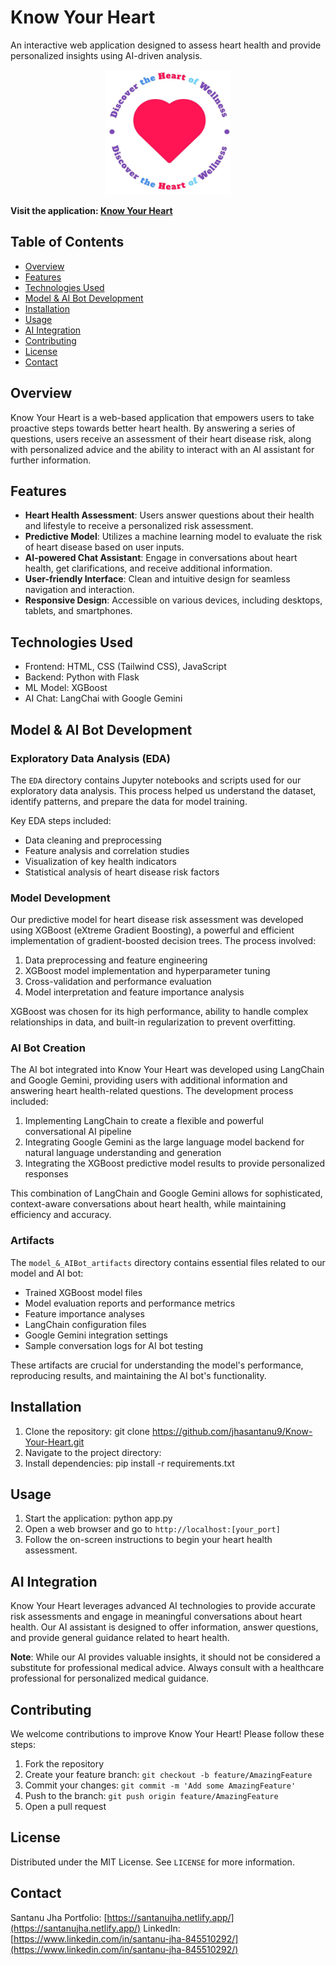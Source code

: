 # Know Your Heart

An interactive web application designed to assess heart health and provide personalized insights using AI-driven analysis.

<p align="center">
  <img src="static/logo.jpeg" alt="Know Your Heart Logo" width="200" height="200">
</p>

**Visit the application: [Know Your Heart](https://know-your-heart.onrender.com/)**

## Table of Contents
- [Overview](#overview)
- [Features](#features)
- [Technologies Used](#technologies-used)
- [Model & AI Bot Development](#model-&-ai-bot-development)
- [Installation](#installation)
- [Usage](#usage)
- [AI Integration](#ai-integration)
- [Contributing](#contributing)
- [License](#license)
- [Contact](#contact)

## Overview

Know Your Heart is a web-based application that empowers users to take proactive steps towards better heart health. By answering a series of questions, users receive an assessment of their heart disease risk, along with personalized advice and the ability to interact with an AI assistant for further information.

## Features

- **Heart Health Assessment**: Users answer questions about their health and lifestyle to receive a personalized risk assessment.
- **Predictive Model**: Utilizes a machine learning model to evaluate the risk of heart disease based on user inputs.
- **AI-powered Chat Assistant**: Engage in conversations about heart health, get clarifications, and receive additional information.
- **User-friendly Interface**: Clean and intuitive design for seamless navigation and interaction.
- **Responsive Design**: Accessible on various devices, including desktops, tablets, and smartphones.

## Technologies Used

- Frontend: HTML, CSS (Tailwind CSS), JavaScript
- Backend: Python with Flask
- ML Model: XGBoost
- AI Chat: LangChai with Google Gemini

## Model & AI Bot Development

### Exploratory Data Analysis (EDA)

The `EDA` directory contains Jupyter notebooks and scripts used for our exploratory data analysis. This process helped us understand the dataset, identify patterns, and prepare the data for model training.

Key EDA steps included:
- Data cleaning and preprocessing
- Feature analysis and correlation studies
- Visualization of key health indicators
- Statistical analysis of heart disease risk factors

### Model Development

Our predictive model for heart disease risk assessment was developed using XGBoost (eXtreme Gradient Boosting), a powerful and efficient implementation of gradient-boosted decision trees. The process involved:

1. Data preprocessing and feature engineering
2. XGBoost model implementation and hyperparameter tuning
3. Cross-validation and performance evaluation
4. Model interpretation and feature importance analysis

XGBoost was chosen for its high performance, ability to handle complex relationships in data, and built-in regularization to prevent overfitting.

### AI Bot Creation

The AI bot integrated into Know Your Heart was developed using LangChain and Google Gemini, providing users with additional information and answering heart health-related questions. The development process included:

1. Implementing LangChain to create a flexible and powerful conversational AI pipeline
2. Integrating Google Gemini as the large language model backend for natural language understanding and generation
3. Integrating the XGBoost predictive model results to provide personalized responses

This combination of LangChain and Google Gemini allows for sophisticated, context-aware conversations about heart health, while maintaining efficiency and accuracy.

### Artifacts

The `model_&_AIBot_artifacts` directory contains essential files related to our model and AI bot:

- Trained XGBoost model files
- Model evaluation reports and performance metrics
- Feature importance analyses
- LangChain configuration files
- Google Gemini integration settings
- Sample conversation logs for AI bot testing

These artifacts are crucial for understanding the model's performance, reproducing results, and maintaining the AI bot's functionality.

## Installation

1. Clone the repository: git clone https://github.com/jhasantanu9/Know-Your-Heart.git
2. Navigate to the project directory:
3. Install dependencies: pip install -r requirements.txt

## Usage
1. Start the application: python app.py
2. Open a web browser and go to `http://localhost:[your_port]`
3. Follow the on-screen instructions to begin your heart health assessment.

## AI Integration

Know Your Heart leverages advanced AI technologies to provide accurate risk assessments and engage in meaningful conversations about heart health. Our AI assistant is designed to offer information, answer questions, and provide general guidance related to heart health.

**Note**: While our AI provides valuable insights, it should not be considered a substitute for professional medical advice. Always consult with a healthcare professional for personalized medical guidance.

## Contributing

We welcome contributions to improve Know Your Heart! Please follow these steps:

1. Fork the repository
2. Create your feature branch: `git checkout -b feature/AmazingFeature`
3. Commit your changes: `git commit -m 'Add some AmazingFeature'`
4. Push to the branch: `git push origin feature/AmazingFeature`
5. Open a pull request

## License

Distributed under the MIT License. See `LICENSE` for more information.

## Contact

Santanu Jha
Portfolio: [https://santanujha.netlify.app/](https://santanujha.netlify.app/)
LinkedIn: [https://www.linkedin.com/in/santanu-jha-845510292/](https://www.linkedin.com/in/santanu-jha-845510292/)

